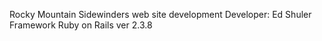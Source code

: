 Rocky Mountain Sidewinders web site development
Developer: Ed Shuler
Framework Ruby on Rails ver 2.3.8
